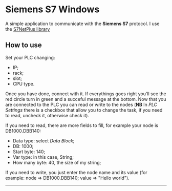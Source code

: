 ﻿# Siemens S7 Windows

A simple application to communicate with the **Siemens S7** protocol.
I use the [S7NetPlus library](https://github.com/S7NetPlus/s7netplus/wiki)

## How to use

Set your PLC changing:
* IP;
* rack;
* slot;
* CPU type.

Once you have done, connect with it. If everythings goes right you'll see the red circle turn in green and a succeful message at the bottom.
Now that you are connected to the PLC you can read or write to the nodes (**NB** In *PLC Settings* there is a checkbox that allow you to change the task, if you need to read, uncheck it, otherwise check it).

If you need to read, there are more fields to fill, for example your node is DB1000.DBB140:

* Data type: select *Data Block*;
* DB: 1000;
* Start byte: 140;
* Var type: in this case, String;
* How many byte: 40, the size of my string;

If you need to write, you just enter the node name and its value (for example: node => DB1000.DBB140; value => "Hello world").

****
